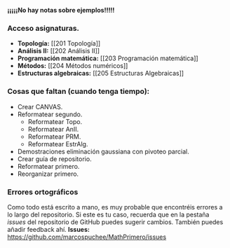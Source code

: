 **¡¡¡¡¡No hay notas sobre ejemplos!!!!!**

### Acceso asignaturas.
- **Topología:** [[201 Topología]]
- **Análisis II:** [[202 Análisis II]]
- **Programación matemática:** [[203 Programación matemática]]
- **Métodos:** [[204 Métodos numéricos]]
- **Estructuras algebraicas:** [[205 Estructuras Algebraicas]]
### Cosas que faltan (cuando tenga tiempo):
- Crear CANVAS.
- Reformatear segundo.
	- Reformatear Topo.
	- Reformatear AnII.
	- Reformatear PRM.
	- Reformatear EstrAlg.
- Demostraciones eliminación gaussiana con pivoteo parcial.
- Crear guía de repositorio.
- Reformatear primero.
- Reorganizar primero.
### Errores ortográficos
Como todo está escrito a mano, es muy probable que encontréis errores a lo largo del repositorio. Si este es tu caso, recuerda que en la pestaña *issues* del repositorio de GitHub puedes sugerir cambios.
También puedes añadir feedback ahí.
**Issues:** https://github.com/marcospuchee/MathPrimero/issues

